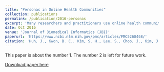 ```yaml
---
title: "Personas in Online Health Communities"
collection: publications
permalink: /publication/2016-personas
excerpt: 'Many researchers and practitioners use online health communities (OHCs) to influence health behavior and provide patients with social support. One of the biggest challenges in this approach, however, is the rate of attrition. OHCs face similar problems as other social media platforms where user migration happens unless tailored content and appropriate socialization is supported. To provide tailored support for each OHC user , we developed personas in OHCs illustrating user s’ needs and requirements in OHC use. To develop OHC personas, we first interviewed 16 OHC users and administrators to qualitatively understand varying user needs in OHC. Based on their responses, we developed an online survey to systematically investigate OHC personas. We received 184 survey responses from OHC users, which informed their values and their OHC use patterns. We performed open coding analysis with the interview data and cluster analysis with the survey data and consolidated the analyses of the two datasets. Four personas emerged—Caretakers, Opportunists, Scientists, and Adventurers. The results inform users’ interaction behavior and attitude patterns with OHCs. We discuss implications for how these personas inform OHCs in delivering personalized informational and emotional support.'
date: Oct 2016
venue: 'Journal of Biomedical Informatics (JBI)'
paperurl: 'https://www.ncbi.nlm.nih.gov/pmc/articles/PMC5268468/'
citation: 'Huh, J., Kwon, B. C., Kim, S. H., Lee, S., Choo, J., Kim, J., Choi, M. J., & Yi, J. S. (2016). Personas in online health communities. Journal of biomedical informatics, 63, 212–225. https://doi.org/10.1016/j.jbi.2016.08.019.'
---
```


This paper is about the number 1. The number 2 is left for future work.

[Download paper here](https://www.ncbi.nlm.nih.gov/pmc/articles/PMC5268468/)
